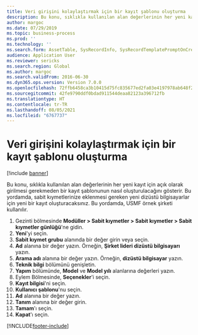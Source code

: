```yaml
---
title: Veri girişini kolaylaştırmak için bir kayıt şablonu oluşturma
description: Bu konu, sıklıkla kullanılan alan değerlerinin her yeni kayıt için açık olarak girilmesi gerekmeden bir kayıt şablonunun nasıl oluşturulacağını gösterir.
author: margoc
ms.date: 07/29/2019
ms.topic: business-process
ms.prod: ''
ms.technology: ''
ms.search.form: AssetTable, SysRecordInfo, SysRecordTemplatePromptOnCreate
audience: Application User
ms.reviewer: sericks
ms.search.region: Global
ms.author: margoc
ms.search.validFrom: 2016-06-30
ms.dyn365.ops.version: Version 7.0.0
ms.openlocfilehash: 72ffb6458ca3b10415d75fc835677ed2fa03e4197978ab648f2b244248f45058
ms.sourcegitcommit: 42fe9790ddf0bdad911544deaa82123a396712fb
ms.translationtype: HT
ms.contentlocale: tr-TR
ms.lasthandoff: 08/05/2021
ms.locfileid: "6767737"
---
```

# <a name="create-a-record-template-to-facilitate-data-entry"></a>Veri girişini kolaylaştırmak için bir kayıt şablonu oluşturma

[!include [banner](../../includes/banner.md)]

Bu konu, sıklıkla kullanılan alan değerlerinin her yeni kayıt için açık olarak girilmesi gerekmeden bir kayıt şablonunun nasıl oluşturulacağını gösterir. Bu yordamda, sabit kıymetlerinize eklenmesi gereken yeni dizüstü bilgisayarlar için yeni bir kayıt oluşturacaksınız. Bu yordamda, USMF örnek şirketi kullanılır.

1. Gezinti bölmesinde **Modüller > Sabit kıymetler > Sabit kıymetler > Sabit kıymetler günlüğü**'ne gidin.
2. **Yeni**'yi seçin.
3. **Sabit kıymet grubu** alanında bir değer girin veya seçin.
4. **Ad** alanına bir değer yazın. Örneğin, **Şirket lideri dizüstü bilgisayarı** yazın.  
5. **Arama adı** alanına bir değer yazın. Örneğin, **dizüstü bilgisayar** yazın.  
6. **Teknik bilgi** bölümünü genişletin.
7. **Yapım** bölümünde, **Model** ve **Model yılı** alanlarına değerleri yazın.
8. Eylem Bölmesinde, **Seçenekler**'i seçin.
9. **Kayıt bilgisi**'ni seçin.
10. **Kullanıcı şablonu**'nu seçin.
11. **Ad** alanına bir değer yazın.
12. **Tanım** alanına bir değer girin.
13. **Tamam**'ı seçin.
14. **Kapat**'ı seçin.



[!INCLUDE[footer-include](../../../../includes/footer-banner.md)]